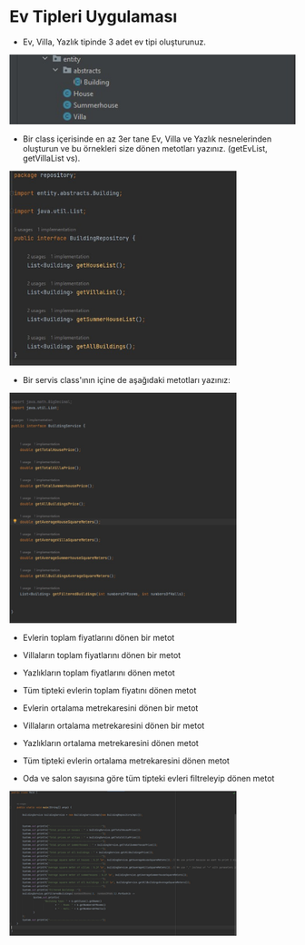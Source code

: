 

# Ev Tipleri Uygulaması


- Ev, Villa, Yazlık tipinde 3 adet ev tipi oluşturunuz.
<img src= "https://github.com/ATTNC/DefineXJavaSpringPracticum/blob/main/Hafta2/HouseTypesApp/screenshots/entity1.jpg" width=600>

- Bir class içerisinde en az 3er tane Ev, Villa ve Yazlık nesnelerinden oluşturun ve bu örnekleri size dönen metotları yazınız. (getEvList, getVillaList vs).
<img src= "https://github.com/ATTNC/DefineXJavaSpringPracticum/blob/main/Hafta2/HouseTypesApp/screenshots/getMethods.jpg" width=400>

- Bir servis class'ının içine de aşağıdaki metotları yazınız:
 <img src= "https://github.com/ATTNC/DefineXJavaSpringPracticum/blob/main/Hafta2/HouseTypesApp/screenshots/serviceInterface.jpg" width=400>

- Evlerin toplam fiyatlarını dönen bir metot

- Villaların toplam fiyatlarını dönen bir metot

- Yazlıkların toplam fiyatlarını dönen metot

- Tüm tipteki evlerin toplam fiyatını dönen metot

- Evlerin ortalama metrekaresini dönen bir metot

- Villaların ortalama metrekaresini dönen bir metot

- Yazlıkların ortalama metrekaresini dönen metot

- Tüm tipteki evlerin ortalama metrekaresini dönen metot

- Oda ve salon sayısına göre tüm tipteki evleri filtreleyip dönen metot

<img src= "https://github.com/ATTNC/DefineXJavaSpringPracticum/blob/main/Hafta2/HouseTypesApp/screenshots/main.jpg" width=400>



